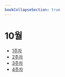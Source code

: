 ```yaml
---
bookCollapseSection: true
---
```

# 10월

- [1주차](23.10.02~23.10.08/_index)
- [2주차](23.10.09~23.10.15/_index)
- [3주차](23.10.16~23.10.22/_index)
- [4주차](23.10.23~23.10.29/_index)
